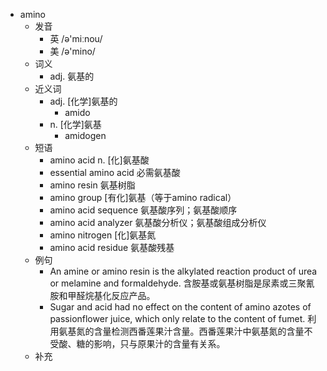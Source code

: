 - amino
  - 发音
    - 英 /ə'miːnou/
    - 美 /ə'mino/
  - 词义
    - adj. 氨基的
  - 近义词
    - adj. [化学]氨基的
      - amido
    - n. [化学]氨基
      - amidogen
  - 短语
    - amino acid n. [化]氨基酸
    - essential amino acid 必需氨基酸
    - amino resin 氨基树脂
    - amino group [有化]氨基（等于amino radical）
    - amino acid sequence 氨基酸序列；氨基酸顺序
    - amino acid analyzer 氨基酸分析仪；氨基酸组成分析仪
    - amino nitrogen [化]氨基氮
    - amino acid residue 氨基酸残基
  - 例句
    - An amine or amino resin is the alkylated reaction product of urea or melamine and formaldehyde. 含胺基或氨基树脂是尿素或三聚氰胺和甲醛烷基化反应产品。
    - Sugar and acid had no effect on the content of amino azotes of passionflower juice, which only relate to the content of fumet. 利用氨基氮的含量检测西番莲果汁含量。西番莲果汁中氨基氮的含量不受酸、糖的影响，只与原果汁的含量有关系。
  - 补充